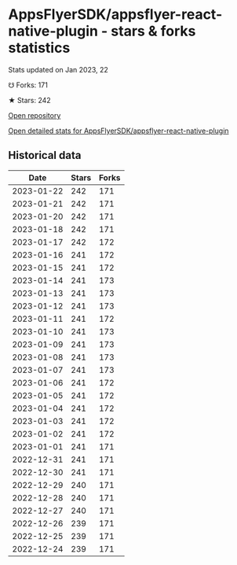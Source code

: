 # AppsFlyerSDK/appsflyer-react-native-plugin - stars & forks statistics

Stats updated on Jan 2023, 22

☋ Forks: 171

★ Stars: 242

[Open repository](https://github.com/AppsFlyerSDK/appsflyer-react-native-plugin)

[Open detailed stats for AppsFlyerSDK/appsflyer-react-native-plugin](https://reviewgithub.com/rep/AppsFlyerSDK/appsflyer-react-native-plugin)

## Historical data
| Date | Stars | Forks |
|------|-------|-------|
| 2023-01-22 | 242 | 171 | 
| 2023-01-21 | 242 | 171 | 
| 2023-01-20 | 242 | 171 | 
| 2023-01-18 | 242 | 171 | 
| 2023-01-17 | 242 | 172 | 
| 2023-01-16 | 241 | 172 | 
| 2023-01-15 | 241 | 172 | 
| 2023-01-14 | 241 | 173 | 
| 2023-01-13 | 241 | 173 | 
| 2023-01-12 | 241 | 173 | 
| 2023-01-11 | 241 | 172 | 
| 2023-01-10 | 241 | 173 | 
| 2023-01-09 | 241 | 173 | 
| 2023-01-08 | 241 | 173 | 
| 2023-01-07 | 241 | 173 | 
| 2023-01-06 | 241 | 172 | 
| 2023-01-05 | 241 | 172 | 
| 2023-01-04 | 241 | 172 | 
| 2023-01-03 | 241 | 172 | 
| 2023-01-02 | 241 | 172 | 
| 2023-01-01 | 241 | 171 | 
| 2022-12-31 | 241 | 171 | 
| 2022-12-30 | 241 | 171 | 
| 2022-12-29 | 240 | 171 | 
| 2022-12-28 | 240 | 171 | 
| 2022-12-27 | 240 | 171 | 
| 2022-12-26 | 239 | 171 | 
| 2022-12-25 | 239 | 171 | 
| 2022-12-24 | 239 | 171 | 

